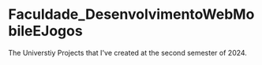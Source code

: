 # Faculdade_DesenvolvimentoWebMobileEJogos

The Universtiy Projects that I've created at the second semester of 2024.
